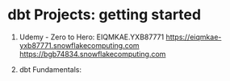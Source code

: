 # dbt Projects: getting started

1. Udemy - Zero to Hero:
EIQMKAE.YXB87771
https://eiqmkae-yxb87771.snowflakecomputing.com
https://bgb74834.snowflakecomputing.com

2. dbt Fundamentals: 
